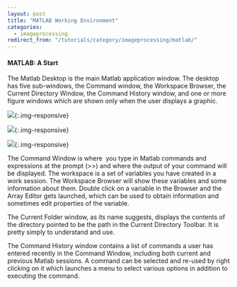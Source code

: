 ```yaml
---
layout: post
title: "MATLAB Working Environment"
categories:
  - imageprocessing
redirect_from: "/tutorials/category/imageprocessing/matlab/"
---
```


#### MATLAB: A Start

The Matlab Desktop is the main Matlab application window. The desktop has five sub-windows, the Command window, the Workspace Browser, the Current Directory Window, the Command History window, and one or more figure windows which are shown only when the user displays a graphic.

![][1]{:.img-responsive}

![][2]{:.img-responsive}

![][3]{:.img-responsive}

The Command Window is where  you type in Matlab commands and expressions at the prompt (>>) and where the output of your command will be displayed. The workspace is a set of variables you have created in a work session. The Workspace Browser will show these variables and some information about them. Double click on a variable in the Browser and the Array Editor gets launched, which can be used to obtain information and sometimes edit properties of the variable.

The Current Folder window, as its name suggests, displays the contents of the directory pointed to be the path in the Current Directory Toolbar. It is pretty simply to understand and use.

The Command History window contains a list of commands a user has entered recently in the Command Window, including both current and previous Matlab sessions. A command can be selected and re-used by right clicking on it which launches a menu to select various options in addition to executing the command.

[1]: /img/tutorial/img_processing/matlab/pic1.PNG
[2]: /img/tutorial/img_processing/matlab/pic2.PNG
[3]: /img/tutorial/img_processing/matlab/pic3.PNG
